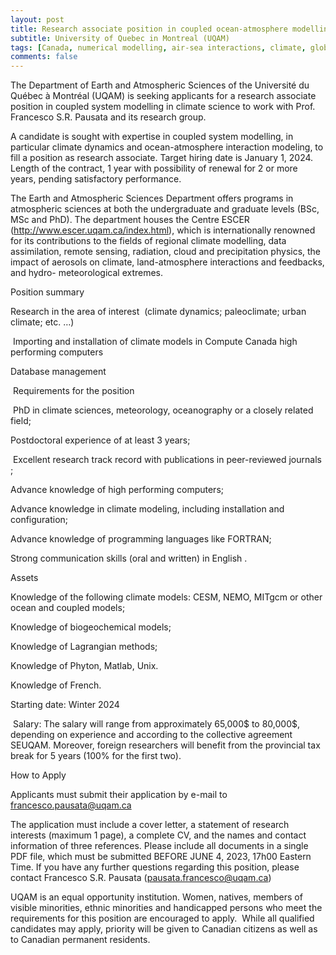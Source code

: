 ```yaml
---
layout: post
title: Research associate position in coupled ocean-atmosphere modelling (Montreal, Canada)
subtitle: University of Quebec in Montreal (UQAM)
tags: [Canada, numerical modelling, air-sea interactions, climate, global ocean]
comments: false
---
```

The Department of Earth and Atmospheric Sciences of the Université du Québec à Montréal (UQAM) is seeking applicants for a research associate position in coupled system modelling in climate science to work with Prof. Francesco S.R. Pausata and its research group.

A candidate is sought with expertise in coupled system modelling, in particular climate dynamics and ocean-atmosphere interaction modeling, to fill a position as research associate. Target hiring date is January 1, 2024. Length of the contract, 1 year with possibility of renewal for 2 or more years, pending satisfactory performance.

The Earth and Atmospheric Sciences Department offers programs in atmospheric sciences at both the undergraduate and graduate levels (BSc, MSc and PhD). The department houses the Centre ESCER (http://www.escer.uqam.ca/index.html), which is internationally renowned for its contributions to the fields of regional climate modelling, data assimilation, remote sensing, radiation, cloud and precipitation physics, the impact of aerosols on climate, land-atmosphere interactions and feedbacks, and hydro- meteorological extremes. 

Position summary 

Research in the area of interest  (climate dynamics; paleoclimate; urban climate; etc. …)

 Importing and installation of climate models in Compute Canada high performing computers

Database management

 Requirements for the position

 PhD in climate sciences, meteorology, oceanography or a closely related field;

Postdoctoral experience of at least 3 years;

 Excellent research track record with publications in peer-reviewed journals ;

Advance knowledge of high performing computers;

Advance knowledge in climate modeling, including installation and configuration;

Advance knowledge of programming languages like FORTRAN;

Strong communication skills (oral and written) in English .

Assets 

Knowledge of the following climate models: CESM, NEMO, MITgcm or other ocean and coupled models;

Knowledge of biogeochemical models;

Knowledge of Lagrangian methods;

Knowledge of Phyton, Matlab, Unix.

Knowledge of French.

Starting date: Winter 2024

 Salary: The salary will range from approximately 65,000$ to 80,000$, depending on experience and according to the collective agreement SEUQAM. Moreover, foreign researchers will benefit from the provincial tax break for 5 years (100% for the first two). 

How to Apply

Applicants must submit their application by e-mail to francesco.pausata@uqam.ca

The application must include a cover letter, a statement of research interests (maximum 1 page), a complete CV, and the names and contact information of three references. Please include all documents in a single PDF file, which must be submitted BEFORE JUNE 4, 2023, 17h00 Eastern Time.  If you have any further questions regarding this position, please contact Francesco S.R. Pausata (pausata.francesco@uqam.ca)

UQAM is an equal opportunity institution. Women, natives, members of visible minorities, ethnic minorities and handicapped persons who meet the requirements for this position are encouraged to apply.  While all qualified candidates may apply, priority will be given to Canadian citizens as well as to Canadian permanent residents. 
